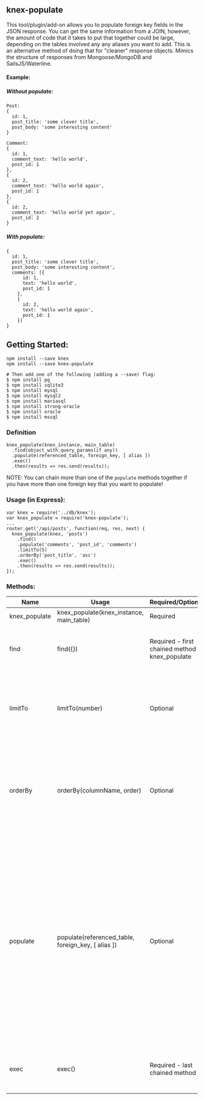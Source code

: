 ## knex-populate

This tool/plugin/add-on allows you to populate foreign key fields in the JSON response. You can get the same information from a JOIN, however, the amount of code that it takes to put that together could be large, depending on the tables involved any any aliases you want to add. This is an alternative method of doing that for "cleaner" response objects. Mimics the structure of responses from Mongoose/MongoDB and SailsJS/Waterline.

#### Example:

##### Without populate:
```
Post:
{
  id: 1,
  post_title: 'some clever title',
  post_body: 'some interesting content'
}

Comment:
{
  id: 1,
  comment_text: 'hello world',
  post_id: 1
},
{
  id: 2,
  comment_text: 'hello world again',
  post_id: 1
},
{
  id: 2,
  comment_text: 'hello world yet again',
  post_id: 2
}
```

##### With populate:
```
{
  id: 1,
  post_title: 'some clever title',
  post_body: 'some interesting content',
  comments: [{
      id: 1,
      text: 'hello world',
      post_id: 1
    },
    {
      id: 2,
      text: 'hello world again',
      post_id: 1
    }]
}
```

## Getting Started:
```
npm install --save knex
npm install --save knex-populate

# Then add one of the following (adding a --save) flag:
$ npm install pg
$ npm install sqlite3
$ npm install mysql
$ npm install mysql2
$ npm install mariasql
$ npm install strong-oracle
$ npm install oracle
$ npm install mssql
```

### Definition
```
knex_populate(knex_instance, main_table)
  .find(object_with_query_params(if any))
  .populate(referenced_table, foreign_key, [ alias ])
  .exec()
  .then(results => res.send(results));
```

NOTE: You can chain more than one of the `populate` methods together if you have more than one foreign key that you want to populate!

### Usage (in Express):
```
var knex = require('../db/knex');
var knex_populate = require('knex-populate');
...
router.get('/api/posts', function(req, res, next) {
  knex_populate(knex, 'posts')
    .find()
    .populate('comments', 'post_id', 'comments')
    .limitTo(5)
    .orderBy('post_title', 'asc')
    .exec()
    .then(results => res.send(results));
});
```

### Methods:

|   Name	        |  Usage 	                                              |   Required/Optional	|  Description 	| Example |
|---	            |---	                                                  |---	                |---	          |---	|
|  knex_populate 	|  knex_populate(knex_instance, main_table) 	          |  Required 	        |  Main method 	|  knex_populate(knex, 'posts') 	|
|  find 	        |  find({}) 	                                          |  Required - first chained method to knex_populate 	|  Takes an argument of an object containing any search criteria. 	|  `find({name: "David"})` 	|
|  limitTo 	      |  limitTo(number) 	                                    |  Optional 	|  Takes a number as an argument. Will limit the results to that number of results. 	|  `.limitTo(2)`	|
|  orderBy        |  orderBy(columnName, order) 	                        |  Optional 	|  Takes two arguments. First argument is the column to be ordered by and the second argument is either "asc" or "desc". 	|  `.orderBy('post_title', 'asc')` 	|
|  populate       |  populate(referenced_table, foreign_key, [ alias ]) 	|  Optional	|  Takes three arguments. First argument is the table to be referenced regarding the foreign key. Second argument is the foreign key in the referenced table. Third argument is optional, but if you want the populated foreign key to be called something specific, you can do that there. 	|   `.populate('comments', 'post_id', 'comments')`	|
|  exec           |  exec() 	                                            |  Required - last chained method 	|  Takes no arguments, but is required to execute the query. 	|  `.exec()` 	|
